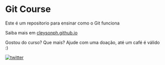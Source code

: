 # Git Course

Este é um repositorio para ensinar como o Git funciona

Saiba mais em [cleysonph.github.io](https://cleysonph.github.io)

Gostou do curso? Que mais? Ajude com uma doação, até um café é válido :)

[![twitter](https://www.google.com.br/url?sa=i&source=images&cd=&ved=2ahUKEwi6mdKkg-ncAhUDEZAKHbbDCCAQjRx6BAgBEAU&url=https%3A%2F%2Fpt.wikipedia.org%2Fwiki%2FTwitter&psig=AOvVaw2V7rz6jMQlWudJ0kARYh-b&ust=1534215237124646)](https://twitter.com/cleysonph)
